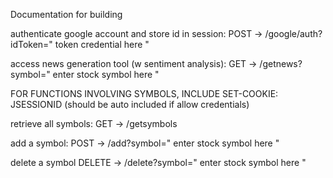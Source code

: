 Documentation for building

authenticate google account and store id in session: POST -> /google/auth?idToken=" token credential here "






access news generation tool (w sentiment analysis): GET -> /getnews?symbol=" enter stock symbol here "





FOR FUNCTIONS INVOLVING SYMBOLS, INCLUDE SET-COOKIE: JSESSIONID (should be auto included if allow credentials)

retrieve all symbols: GET -> /getsymbols

add a symbol: POST -> /add?symbol=" enter stock symbol here "

delete a symbol DELETE -> /delete?symbol=" enter stock symbol here "